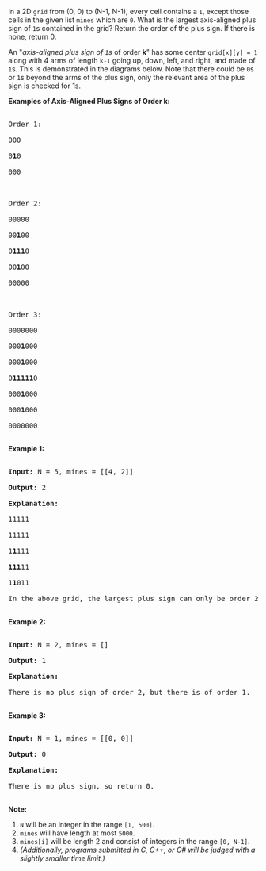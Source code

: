 In a 2D `` grid `` from (0, 0) to (N-1, N-1), every cell contains a `` 1 ``, except those cells in the given list `` mines `` which are `` 0 ``. What is the largest axis-aligned plus sign of `` 1 ``s contained in the grid? Return the order of the plus sign. If there is none, return 0.

An "_axis-aligned plus sign of `` 1 ``s_ of order __k__" has some center `` grid[x][y] = 1 `` along with 4 arms of length `` k-1 `` going up, down, left, and right, and made of `` 1 ``s. This is demonstrated in the diagrams below. Note that there could be `` 0 ``s or `` 1 ``s beyond the arms of the plus sign, only the relevant area of the plus sign is checked for 1s.

__Examples of Axis-Aligned Plus Signs of Order k:__  

<pre>
Order 1:
000
0<b>1</b>0
000

Order 2:
00000
00<b>1</b>00
0<b>111</b>0
00<b>1</b>00
00000

Order 3:
0000000
000<b>1</b>000
000<b>1</b>000
0<b>11111</b>0
000<b>1</b>000
000<b>1</b>000
0000000
</pre>

__Example 1:__  

<pre>
<b>Input:</b> N = 5, mines = [[4, 2]]
<b>Output:</b> 2
<b>Explanation:</b>
11111
11111
1<b>1</b>111
<b>111</b>11
1<b>1</b>011
In the above grid, the largest plus sign can only be order 2.  One of them is marked in bold.
</pre>

__Example 2:__  

<pre>
<b>Input:</b> N = 2, mines = []
<b>Output:</b> 1
<b>Explanation:</b>
There is no plus sign of order 2, but there is of order 1.
</pre>

__Example 3:__  

<pre>
<b>Input:</b> N = 1, mines = [[0, 0]]
<b>Output:</b> 0
<b>Explanation:</b>
There is no plus sign, so return 0.
</pre>

__Note:__  

1.   `` N `` will be an integer in the range `` [1, 500] ``.
2.   `` mines `` will have length at most `` 5000 ``.
3.   `` mines[i] `` will be length 2 and consist of integers in the range `` [0, N-1] ``.
4.   _(Additionally, programs submitted in C, C++, or C\# will be judged with a slightly smaller time limit.)_